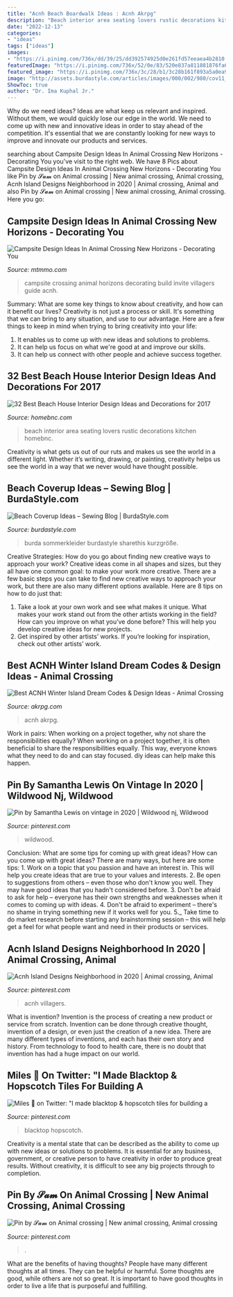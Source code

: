 ```yaml
---
title: "Acnh Beach Boardwalk Ideas : Acnh Akrpg"
description: "Beach interior area seating lovers rustic decorations kitchen homebnc"
date: "2022-12-13"
categories:
- "ideas"
tags: ["ideas"]
images:
- "https://i.pinimg.com/736x/dd/39/25/dd392574925d0e261fd57eeaea4b2810.jpg"
featuredImage: "https://i.pinimg.com/736x/52/0e/83/520e837a811881876fa6ab3331b04d2d.jpg"
featured_image: "https://i.pinimg.com/736x/3c/28/b1/3c28b161f893a5a0ea90c94b7fed8ae9.jpg"
image: "http://assets.burdastyle.com/articles/images/000/002/980/cov11_large.jpg?1399850275"
ShowToc: true
author: "Dr. Ima Kuphal Jr."
---
```



Why do we need ideas?
Ideas are what keep us relevant and inspired. Without them, we would quickly lose our edge in the world. We need to come up with new and innovative ideas in order to stay ahead of the competition. It's essential that we are constantly looking for new ways to improve and innovate our products and services.

	

		
searching about Campsite Design Ideas In Animal Crossing New Horizons - Decorating You you've visit to the right web. We have 8 Pics about Campsite Design Ideas In Animal Crossing New Horizons - Decorating You like Pin by 𝓢𝓪𝓶 on Animal crossing | New animal crossing, Animal crossing, Acnh Island Designs Neighborhood in 2020 | Animal crossing, Animal and also Pin by 𝓢𝓪𝓶 on Animal crossing | New animal crossing, Animal crossing. Here you go:
		
    
## Campsite Design Ideas In Animal Crossing New Horizons - Decorating You

<img loading=lazy src="https://www.mtmmo.com/upload/20200722/6373101590493932278784568.jpg" onerror="this.onerror=null;this.src='https://tse4.mm.bing.net/th?id=OIP.c4YFsY6G5HHoR30Rd3838QHaEK&amp;pid=15.1';" alt="Campsite Design Ideas In Animal Crossing New Horizons - Decorating You">

_Source: mtmmo.com_

>campsite crossing animal horizons decorating build invite villagers guide acnh. 

	

Summary: What are some key things to know about creativity, and how can it benefit our lives?
Creativity is not just a process or skill. It's something that we can bring to any situation, and use to our advantage. Here are a few things to keep in mind when trying to bring creativity into your life:
1. It enables us to come up with new ideas and solutions to problems.
2. It can help us focus on what we're good at and improve our skills.
3. It can help us connect with other people and achieve success together.

    
## 32 Best Beach House Interior Design Ideas And Decorations For 2017

<img loading=lazy src="https://cdn.homebnc.com/homeimg/2017/06/16-beach-house-interior-design-ideas-homebnc.jpg" onerror="this.onerror=null;this.src='https://tse4.mm.bing.net/th?id=OIP.zd30_ycXL_TCfB15ToRZagHaKh&amp;pid=15.1';" alt="32 Best Beach House Interior Design Ideas and Decorations for 2017">

_Source: homebnc.com_

>beach interior area seating lovers rustic decorations kitchen homebnc. 

	

Creativity is what gets us out of our ruts and makes us see the world in a different light. Whether it’s writing, drawing, or painting, creativity helps us see the world in a way that we never would have thought possible.

    
## Beach Coverup Ideas – Sewing Blog | BurdaStyle.com

<img loading=lazy src="http://assets.burdastyle.com/articles/images/000/002/980/cov11_large.jpg?1399850275" onerror="this.onerror=null;this.src='https://tse1.mm.bing.net/th?id=OIP.1-OiwLNmyTQBLIFlD2Ij3QHaLG&amp;pid=15.1';" alt="Beach Coverup Ideas – Sewing Blog | BurdaStyle.com">

_Source: burdastyle.com_

>burda sommerkleider burdastyle sharethis kurzgröße. 

	

Creative Strategies: How do you go about finding new creative ways to approach your work?
Creative ideas come in all shapes and sizes, but they all have one common goal: to make your work more creative. There are a few basic steps you can take to find new creative ways to approach your work, but there are also many different options available. Here are 8 tips on how to do just that: 
1. Take a look at your own work and see what makes it unique. What makes your work stand out from the other artists working in the field? How can you improve on what you’ve done before? This will help you develop creative ideas for new projects. 
2. Get inspired by other artists’ works. If you’re looking for inspiration, check out other artists’ work.

    
## Best ACNH Winter Island Dream Codes &amp; Design Ideas - Animal Crossing

<img loading=lazy src="https://www.akrpg.com/upload/20201104/6374010060147926581926413.jpeg" onerror="this.onerror=null;this.src='https://tse1.mm.bing.net/th?id=OIP.0_4pVRphrbFsOxlRVLhPMQHaEK&amp;pid=15.1';" alt="Best ACNH Winter Island Dream Codes &amp; Design Ideas - Animal Crossing">

_Source: akrpg.com_

>acnh akrpg. 

	

Work in pairs: When working on a project together, why not share the responsibilities equally?
When working on a project together, it is often beneficial to share the responsibilities equally. This way, everyone knows what they need to do and can stay focused. diy ideas can help make this happen.

    
## Pin By Samantha Lewis On Vintage In 2020 | Wildwood Nj, Wildwood

<img loading=lazy src="https://i.pinimg.com/736x/3c/28/b1/3c28b161f893a5a0ea90c94b7fed8ae9.jpg" onerror="this.onerror=null;this.src='https://tse4.mm.bing.net/th?id=OIP.N09ALriSe9HkrCuWvLmNjwHaEt&amp;pid=15.1';" alt="Pin by Samantha Lewis on vintage in 2020 | Wildwood nj, Wildwood">

_Source: pinterest.com_

>wildwood. 

	

Conclusion: What are some tips for coming up with great ideas?
How can you come up with great ideas? There are many ways, but here are some tips: 1. Work on a topic that you passion and have an interest in. This will help you create ideas that are true to your values and interests. 2. Be open to suggestions from others – even those who don't know you well. They may have good ideas that you hadn't considered before. 3. Don't be afraid to ask for help – everyone has their own strengths and weaknesses when it comes to coming up with ideas. 4. Don't be afraid to experiment – there's no shame in trying something new if it works well for you. 5._ Take time to do market research before starting any brainstorming session – this will help get a feel for what people want and need in their products or services. 
    
## Acnh Island Designs Neighborhood In 2020 | Animal Crossing, Animal

<img loading=lazy src="https://i.pinimg.com/736x/dd/39/25/dd392574925d0e261fd57eeaea4b2810.jpg" onerror="this.onerror=null;this.src='https://tse1.mm.bing.net/th?id=OIP.5E9AF0oTv9vAzv2kl479NQHaEK&amp;pid=15.1';" alt="Acnh Island Designs Neighborhood in 2020 | Animal crossing, Animal">

_Source: pinterest.com_

>acnh villagers. 

	

What is invention?
Invention is the process of creating a new product or service from scratch. Invention can be done through creative thought, invention of a design, or even just the creation of a new idea. There are many different types of inventions, and each has their own story and history. From technology to food to health care, there is no doubt that invention has had a huge impact on our world.

    
## Miles 🍎 On Twitter: &quot;I Made Blacktop &amp; Hopscotch Tiles For Building A

<img loading=lazy src="https://i.pinimg.com/736x/52/0e/83/520e837a811881876fa6ab3331b04d2d.jpg" onerror="this.onerror=null;this.src='https://tse2.mm.bing.net/th?id=OIP.SkQzMfM3reXD0Ot0VpP6EwHaEK&amp;pid=15.1';" alt="Miles 🍎 on Twitter: &quot;I made blacktop &amp; hopscotch tiles for building a">

_Source: pinterest.com_

>blacktop hopscotch. 

	

Creativity is a mental state that can be described as the ability to come up with new ideas or solutions to problems. It is essential for any business, government, or creative person to have creativity in order to produce great results. Without creativity, it is difficult to see any big projects through to completion.

    
## Pin By 𝓢𝓪𝓶 On Animal Crossing | New Animal Crossing, Animal Crossing

<img loading=lazy src="https://i.pinimg.com/736x/38/76/4f/38764f91c8472f1a36c33230a8da2386.jpg" onerror="this.onerror=null;this.src='https://tse1.mm.bing.net/th?id=OIP.mpeNFRQkq4FeRfdIY8mCigHaEK&amp;pid=15.1';" alt="Pin by 𝓢𝓪𝓶 on Animal crossing | New animal crossing, Animal crossing">

_Source: pinterest.com_

>. 

	

What are the benefits of having thoughts?
People have many different thoughts at all times. They can be helpful or harmful. Some thoughts are good, while others are not so great. It is important to have good thoughts in order to live a life that is purposeful and fulfilling.

